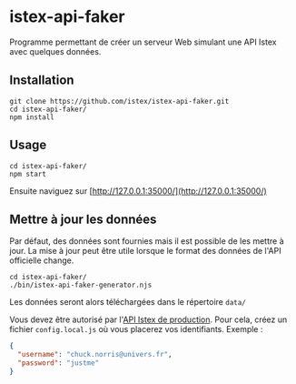 # istex-api-faker

Programme permettant de créer un serveur Web simulant une API Istex avec quelques données.

## Installation

```
git clone https://github.com/istex/istex-api-faker.git
cd istex-api-faker/
npm install
```

## Usage

```
cd istex-api-faker/
npm start
```

Ensuite naviguez sur [http://127.0.0.1:35000/](http://127.0.0.1:35000/)

## Mettre à jour les données

Par défaut, des données sont fournies mais il est possible de les mettre à jour. La mise à jour peut être utile lorsque le format des données de l'API officielle change.

```
cd istex-api-faker/
./bin/istex-api-faker-generator.njs
```

Les données seront alors téléchargées dans le répertoire ``data/``

Vous devez être autorisé par l'[API Istex de production](https://api.istex.fr). Pour cela, créez un fichier ``config.local.js`` où vous placerez vos identifiants. Exemple :
```json
{
  "username": "chuck.norris@univers.fr",
  "password": "justme"
}
```
